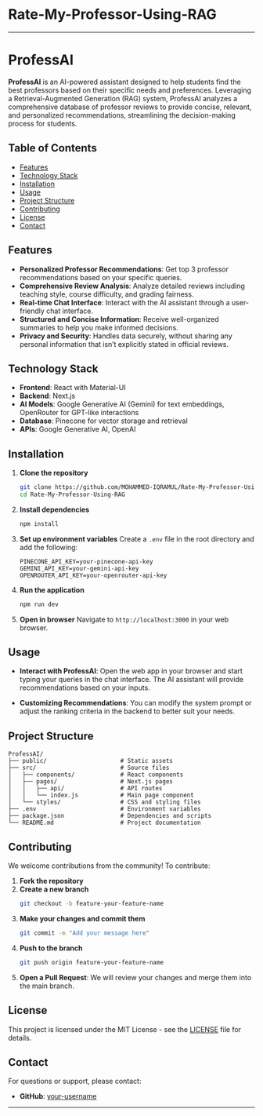 # Rate-My-Professor-Using-RAG

---

# ProfessAI

**ProfessAI** is an AI-powered assistant designed to help students find the best professors based on their specific needs and preferences. Leveraging a Retrieval-Augmented Generation (RAG) system, ProfessAI analyzes a comprehensive database of professor reviews to provide concise, relevant, and personalized recommendations, streamlining the decision-making process for students.

## Table of Contents

- [Features](#features)
- [Technology Stack](#technology-stack)
- [Installation](#installation)
- [Usage](#usage)
- [Project Structure](#project-structure)
- [Contributing](#contributing)
- [License](#license)
- [Contact](#contact)

## Features

- **Personalized Professor Recommendations**: Get top 3 professor recommendations based on your specific queries.
- **Comprehensive Review Analysis**: Analyze detailed reviews including teaching style, course difficulty, and grading fairness.
- **Real-time Chat Interface**: Interact with the AI assistant through a user-friendly chat interface.
- **Structured and Concise Information**: Receive well-organized summaries to help you make informed decisions.
- **Privacy and Security**: Handles data securely, without sharing any personal information that isn’t explicitly stated in official reviews.

## Technology Stack

- **Frontend**: React with Material-UI
- **Backend**: Next.js
- **AI Models**: Google Generative AI (Gemini) for text embeddings, OpenRouter for GPT-like interactions
- **Database**: Pinecone for vector storage and retrieval
- **APIs**: Google Generative AI, OpenAI

## Installation

1. **Clone the repository**
   ```bash
   git clone https://github.com/MOHAMMED-IQRAMUL/Rate-My-Professor-Using-RAG.git
   cd Rate-My-Professor-Using-RAG
   ```

2. **Install dependencies**
   ```bash
   npm install
   ```

3. **Set up environment variables**
   Create a `.env` file in the root directory and add the following:
   ```env
   PINECONE_API_KEY=your-pinecone-api-key
   GEMINI_API_KEY=your-gemini-api-key
   OPENROUTER_API_KEY=your-openrouter-api-key
   ```

4. **Run the application**
   ```bash
   npm run dev
   ```

5. **Open in browser**
   Navigate to `http://localhost:3000` in your web browser.

## Usage

- **Interact with ProfessAI**: Open the web app in your browser and start typing your queries in the chat interface. The AI assistant will provide recommendations based on your inputs.

- **Customizing Recommendations**: You can modify the system prompt or adjust the ranking criteria in the backend to better suit your needs.

## Project Structure

```plaintext
ProfessAI/
├── public/                     # Static assets
├── src/                        # Source files
│   ├── components/             # React components
│   ├── pages/                  # Next.js pages
│   │   ├── api/                # API routes
│   │   └── index.js            # Main page component
│   └── styles/                 # CSS and styling files
├── .env                        # Environment variables
├── package.json                # Dependencies and scripts
└── README.md                   # Project documentation
```

## Contributing

We welcome contributions from the community! To contribute:

1. **Fork the repository**
2. **Create a new branch**
   ```bash
   git checkout -b feature-your-feature-name
   ```
3. **Make your changes and commit them**
   ```bash
   git commit -m "Add your message here"
   ```
4. **Push to the branch**
   ```bash
   git push origin feature-your-feature-name
   ```
5. **Open a Pull Request**: We will review your changes and merge them into the main branch.

## License

This project is licensed under the MIT License - see the [LICENSE](LICENSE) file for details.

## Contact

For questions or support, please contact:

- **GitHub**: [your-username](https://github.com/MOHAMMED-IQRAMUL)

---
